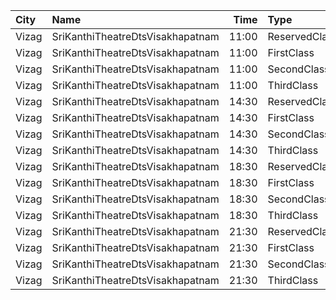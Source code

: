 | City  | Name                             |  Time | Type          | Price | Capacity | Booked |
| :---- | :------------------------------- | ----: | :------------ | ----: | -------: | -----: |
| Vizag | SriKanthiTheatreDtsVisakhapatnam | 11:00 | ReservedClass |   50₹ |      195 |    134 |
| Vizag | SriKanthiTheatreDtsVisakhapatnam | 11:00 | FirstClass    |   40₹ |      167 |    128 |
| Vizag | SriKanthiTheatreDtsVisakhapatnam | 11:00 | SecondClass   |   30₹ |      125 |    125 |
| Vizag | SriKanthiTheatreDtsVisakhapatnam | 11:00 | ThirdClass    |   20₹ |      122 |    122 |
| Vizag | SriKanthiTheatreDtsVisakhapatnam | 14:30 | ReservedClass |   50₹ |      195 |    134 |
| Vizag | SriKanthiTheatreDtsVisakhapatnam | 14:30 | FirstClass    |   40₹ |      167 |    128 |
| Vizag | SriKanthiTheatreDtsVisakhapatnam | 14:30 | SecondClass   |   30₹ |      125 |    125 |
| Vizag | SriKanthiTheatreDtsVisakhapatnam | 14:30 | ThirdClass    |   20₹ |      122 |    122 |
| Vizag | SriKanthiTheatreDtsVisakhapatnam | 18:30 | ReservedClass |   50₹ |      195 |    134 |
| Vizag | SriKanthiTheatreDtsVisakhapatnam | 18:30 | FirstClass    |   40₹ |      167 |    128 |
| Vizag | SriKanthiTheatreDtsVisakhapatnam | 18:30 | SecondClass   |   30₹ |      125 |    125 |
| Vizag | SriKanthiTheatreDtsVisakhapatnam | 18:30 | ThirdClass    |   20₹ |      122 |    122 |
| Vizag | SriKanthiTheatreDtsVisakhapatnam | 21:30 | ReservedClass |   50₹ |      195 |    134 |
| Vizag | SriKanthiTheatreDtsVisakhapatnam | 21:30 | FirstClass    |   40₹ |      167 |    128 |
| Vizag | SriKanthiTheatreDtsVisakhapatnam | 21:30 | SecondClass   |   30₹ |      125 |    125 |
| Vizag | SriKanthiTheatreDtsVisakhapatnam | 21:30 | ThirdClass    |   20₹ |      122 |    122 |